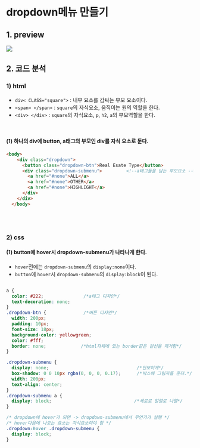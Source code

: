 # dropdown메뉴 만들기

## 1. preview

<img src="https://j.gifs.com/2xPnBj.gif" />


## 2. 코드 분석

### 1) html
- `div< CLASS="square">` : 내부 요소를 감싸는 부모 요소이다.
- `<span> </span>` : `square`의 자식요소, 움직이는 원의 역할을 한다.
- `<div> </div>` : `square`의 자식요소, `p`, `h2`, `a`의 부모역할을 한다.

<br/>

#### (1) 하나의 div에 button, a태그의 부모인 div를 자식 요소로 둔다.
```html
<body>
    <div class="dropdown">
      <button class="dropdown-btn">Real Esate Type</button>
      <div class="dropdown-submenu">         <!--a태그들을 담는 부모요소 -->
        <a href="#none">ALL</a>
        <a href="#none">OTHER</a>
        <a href="#none">HIGHLIGHT</a>
      </div>
    </div>
  </body>
```

<br/><br/>

### 2) css

#### (1) button에 hover시 dropdown-submenu가 나타나게 한다.
- `hover`전에는 `dropdown-submenu`의 `display:none`이다.
- `button`에 `hover`시 `dropdown-submenu`의 `display:block`이 된다.

```css

a {
  color: #222;               /*a태그 디자인*/
  text-decoration: none;
}
.dropdown-btn {              /*버튼 디자인*/
  width: 200px;
  padding: 10px;
  font-size: 18px;
  background-color: yellowgreen;
  color: #fff;
  border: none;             /*html자체에 있는 border같은 겉선을 제거함*/
}

.dropdown-submenu {
  display: none;                                 /*안보이게*/
  box-shadow: 0 0 10px rgba(0, 0, 0, 0.17);      /*박스에 그림자를 준다.*/
  width: 200px;
  text-align: center;
}
.dropdown-submenu a {
  display: block;                               /*세로로 일렬로 나열*/
}

/* dropdown에 hover가 되면 -> dropdown-submenu에서 무언가가 실행 */
/* hover다음에 나오는 요소는 자식요소여야 함 */
.dropdown:hover .dropdown-submenu {
  display: block;
}
```














